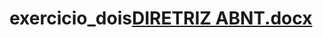 # exercicio_dois[DIRETRIZ ABNT.docx](https://github.com/paulooan/exercicio_dois/files/9854057/DIRETRIZ.ABNT.docx)
